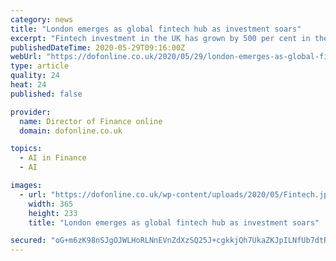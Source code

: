 ```yaml
---
category: news
title: "London emerges as global fintech hub as investment soars"
excerpt: "Fintech investment in the UK has grown by 500 per cent in the past three years, compared to 170 per cent in the USA and 133 per cent in Europe. As well as"
publishedDateTime: 2020-05-29T09:16:00Z
webUrl: "https://dofonline.co.uk/2020/05/29/london-emerges-as-global-fintech-hub-as-investment-soars/"
type: article
quality: 24
heat: 24
published: false

provider:
  name: Director of Finance online
  domain: dofonline.co.uk

topics:
  - AI in Finance
  - AI

images:
  - url: "https://dofonline.co.uk/wp-content/uploads/2020/05/Fintech.jpg"
    width: 365
    height: 233
    title: "London emerges as global fintech hub as investment soars"

secured: "oG+m6zK98nSJgOJWLHoRLNnEVnZdXzSQ25J+cgkkjQh7UkaZKJpILNfUb7dtRa3aAomUypENQsHn6hwiQi0JrwPMLYYy3yVCX7J1c9Jjt3wkAOVFa1N+0DaZCT2bFhEh+1+3G4LKFOW4JBdHu06GmJiFk+HmCYAvB7TPFqK9tnfg2WSaVhyeKq3f46MDUddHG+NnHBjyKQSy56WevQYCao+CCRS2yph1u6UlQK/2H6fs5aRi2VgGqk+eFQWt7Z0tfcWY8NUSakqendHaocLCfqQGWB68+eRzp73W5SvcClQ3IJF+IaDqWdtfAIhAoGncM0dzK8d6Tm9/l7A9eyaKc7SdLmvwtrPiijCdRdBMhbRarQh5Pd0o6tET1b7tS3xXbh9W08dPRtdsHJzrAvRr0X0dJRnRgjyPMNVPnewDK0zYNJ8wtV3co4DrrB6df5QnD2LBbLBn6O5QitT4NwEzrs4cgBnisGQKrERUVqWjByQ=;TZdpabkWfiEVAKxpej8iKA=="
---
```


